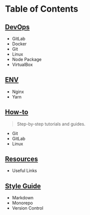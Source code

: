 # Table of Contents

## [DevOps](./docs/devops/index.md)

- GitLab
- Docker
- Git
- Linux
- Node Package
- VirtualBox

## [ENV](./docs/env/index.md)

- Nginx
- Yarn

## [How-to](./docs/how-to/index.md)

> Step-by-step tutorials and guides.

- Git
- GitLab
- Linux

## [Resources](./docs/resources/index.md)

- Useful Links

## [Style Guide](./docs/style-guide/index.md)

- Markdown
- Monorepo
- Version Control
